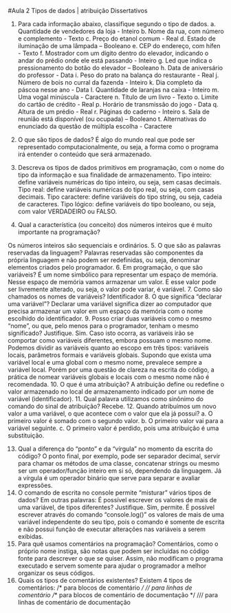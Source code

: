 #Aula 2
Tipos de dados | atribuição
Dissertativos
1.	Para cada informação abaixo, classifique segundo o tipo de dados.
a.	Quantidade de vendedores da loja - Inteiro
b.	Nome da rua, com número e complemento - Texto
c.	Preço do etanol comum - Real
d.	Estado de iluminação de uma lâmpada – Booleano
e.	CEP do endereço, com hífen - Texto
f.	Mostrador com um dígito dentro do elevador, indicando o andar do prédio onde ele está passando - Inteiro
g.	Led que indica o pressionamento do botão do elevador – Booleano
h.	Data de aniversário do professor - Data
i.	Peso do prato na balança do restaurante - Real
j.	Número de bois no curral da fazenda - Inteiro
k.	Dia completo da páscoa nesse ano - Data
l.	Quantidade de laranjas na caixa - Inteiro
m.	Uma vogal minúscula - Caractere
n.	Título de um livro - Texto
o.	Limite do cartão de crédito - Real
p.	Horário de transmissão do jogo - Data
q.	Altura de um prédio - Real
r.	Páginas do caderno - Inteiro
s.	Sala de reunião está disponível (ou ocupada) – Booleano
t.	Alternativas do enunciado da questão de múltipla escolha - Caractere
2.	O que são tipos de dados?
É algo do mundo real que pode ser representado computacionalmente, ou seja, a forma como o programa irá entender o conteúdo que será armazenado.
3.	Descreva os tipos de dados primitivos em programação, com o nome do tipo da informação e sua finalidade de armazenamento.
Tipo inteiro: define variáveis numéricas do tipo inteiro, ou seja, sem casas decimais.
Tipo real: define variáveis numéricas do tipo real, ou seja, com casas decimais.
Tipo caractere: define variáveis do tipo string, ou seja, cadeia de caracteres.
Tipo lógico: define variáveis do tipo booleano, ou seja, com valor VERDADEIRO ou FALSO.

4.	Qual a característica (ou conceito) dos números inteiros que é muito importante na programação?

Os números inteiros são sequenciais e ordinários.
5.	O que são as palavras reservadas da linguagem?
Palavras reservadas são componentes da própria linguagem e não podem ser redefinidas, ou seja, denominar elementos criados pelo programador.
6.	Em programação, o que são variáveis?
É um nome simbólico para representar um espaço de memória. Nesse espaço de memória vamos armazenar um valor. E esse valor pode ser livremente alterado, ou seja, o valor pode variar, é variável.
7.	Como são chamados os nomes de variáveis?
Identificador
8.	O que significa “declarar uma variável”?
Declarar uma variável significa dizer ao computador que precisa armazenar um valor em um espaço da memória com o nome escolhido do identificador.
9.	Posso criar duas variáveis como o mesmo “nome”, ou que, pelo menos para o programador, tenham o mesmo significado? Justifique.
Sim. Caso isto ocorra, as variáveis irão se comportar como variáveis diferentes, embora possuam o mesmo nome. Podemos dividir as variáveis quanto ao escopo em três tipos: variáveis locais, parâmetros formais e variáveis globais. Supondo que exista uma variável local e uma global com o mesmo nome, prevalece sempre a variável local. Porém por uma questão de clareza na escrita do código, a prática de nomear variáveis globais e locais com o mesmo nome não é recomendada.
10.	O que é uma atribuição?
A atribuição define ou redefine o valor armazenado no local de armazenamento indicado por um nome de variável (identificador).
11.	Qual palavra utilizamos como sinônimo do comando do sinal de atribuição?
Recebe.
12.	Quando atribuímos um novo valor a uma variável, o que acontece com o valor que ela já possui?
a.	O primeiro valor é somado com o segundo valor.
b.	O primeiro valor vai para a variável seguinte.
c.	O primeiro valor é perdido, pois uma atribuição é uma substituição.



13.	Qual a diferença do “ponto” e da “vírgula” no momento da escrita do código?
O ponto final, por exemplo, pode ser separador decimal, servir para chamar os métodos de uma classe, concatenar strings ou mesmo ser um operador/função inteiro em si só, dependendo da linguagem. Já a vírgula é um operador binário que serve para separar e avaliar expressões.
14.	O comando de escrita no console permite “misturar” vários tipos de dados? Em outras palavras: É possível escrever os valores de mais de uma variável, de tipos diferentes? Justifique.
Sim, permite. É possível escrever através do comando “console.log()” os valores de mais de uma variável independente do seu tipo, pois o comando é somente de escrita e não possui função de executar alterações nas variáveis a serem exibidas.
15.	Para quê usamos comentários na programação?
Comentários, como o próprio nome instiga, são notas que podem ser incluídas no código fonte para descrever o que se quiser. Assim, não modificam o programa executado e servem somente para ajudar o programador a melhor organizar os seus códigos.
16.	Quais os tipos de comentários existentes?
Existem 4 tipos de comentários:
/* para blocos de comentário */
// para linhas de comentário
/** para blocos de comentário de documentação */
/// para linhas de comentário de documentação

